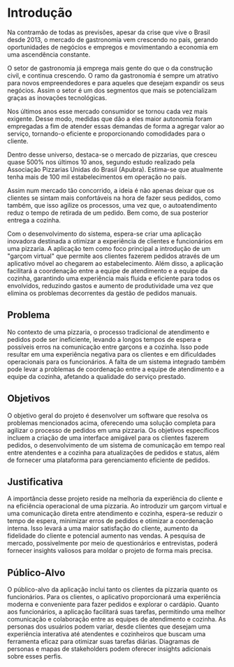# Introdução

Na contramão de todas as previsões, apesar da crise que vive o Brasil desde 2013, o mercado de gastronomia vem crescendo no país, gerando oportunidades de negócios e empregos e movimentando a economia em uma ascendência constante. 

O setor de gastronomia já emprega mais gente do que o da construção civil, e continua crescendo. O ramo da gastronomia é sempre um atrativo para novos empreendedores e para aqueles que desejam expandir os seus negócios. Assim o setor é um dos segmentos que mais se potencializam graças as inovações tecnológicas.

Nos últimos anos esse mercado consumidor se tornou cada vez mais exigente. Desse modo, medidas que dão a eles maior autonomia foram empregadas a fim de atender essas demandas de forma a agregar valor ao serviço, tornando-o eficiente e proporcionando comodidades para o cliente.

Dentro desse universo, destaca-se o mercado de pizzarias, que cresceu quase 500% nos últimos 10 anos, segundo estudo realizado pela Associação Pizzarias Unidas do Brasil (Apubra). Estima-se que atualmente tenha mais de 100 mil estabelecimentos em operação no país.

Assim num mercado tão concorrido, a ideia é não apenas deixar que os clientes se sintam mais confortáveis na hora de fazer seus pedidos, como também, que isso agilize os processos, uma vez que, o autoatendimento reduz o tempo de retirada de um pedido. Bem como, de sua posterior entrega a cozinha.

Com o desenvolvimento do sistema, espera-se criar uma aplicação inovadora destinada a otimizar a experiência de clientes e funcionários em uma pizzaria. A aplicação tem como foco principal a introdução de um "garçom virtual" que permite aos clientes fazerem pedidos através de um aplicativo móvel ao chegarem ao estabelecimento. Além disso, a aplicação facilitará a coordenação entre a equipe de atendimento e a equipe da cozinha, garantindo uma experiência mais fluida e eficiente para todos os envolvidos, reduzindo gastos e aumento de produtividade uma vez que elimina os problemas decorrentes da gestão de pedidos manuais.


## Problema

No contexto de uma pizzaria, o processo tradicional de atendimento e pedidos pode ser ineficiente, levando a longos tempos de espera e possíveis erros na comunicação entre garçons e a cozinha. Isso pode resultar em uma experiência negativa para os clientes e em dificuldades operacionais para os funcionários. A falta de um sistema integrado também pode levar a problemas de coordenação entre a equipe de atendimento e a equipe da cozinha, afetando a qualidade do serviço prestado.

## Objetivos

O objetivo geral do projeto é desenvolver um software que resolva os problemas mencionados acima, oferecendo uma solução completa para agilizar o processo de pedidos em uma pizzaria. Os objetivos específicos incluem a criação de uma interface amigável para os clientes fazerem pedidos, o desenvolvimento de um sistema de comunicação em tempo real entre atendentes e a cozinha para atualizações de pedidos e status, além de fornecer uma plataforma para gerenciamento eficiente de pedidos.

## Justificativa

A importância desse projeto reside na melhoria da experiência do cliente e na eficiência operacional de uma pizzaria. Ao introduzir um garçom virtual e uma comunicação direta entre atendimento e cozinha, espera-se reduzir o tempo de espera, minimizar erros de pedidos e otimizar a coordenação interna. Isso levará a uma maior satisfação do cliente, aumento da fidelidade do cliente e potencial aumento nas vendas. A pesquisa de mercado, possivelmente por meio de questionários e entrevistas, poderá fornecer insights valiosos para moldar o projeto de forma mais precisa.

## Público-Alvo

O público-alvo da aplicação inclui tanto os clientes da pizzaria quanto os funcionários. Para os clientes, o aplicativo proporcionará uma experiência moderna e conveniente para fazer pedidos e explorar o cardápio. Quanto aos funcionários, a aplicação facilitará suas tarefas, permitindo uma melhor comunicação e colaboração entre as equipes de atendimento e cozinha. As personas dos usuários podem variar, desde clientes que desejam uma experiência interativa até atendentes e cozinheiros que buscam uma ferramenta eficaz para otimizar suas tarefas diárias. Diagramas de personas e mapas de stakeholders podem oferecer insights adicionais sobre esses perfis.
